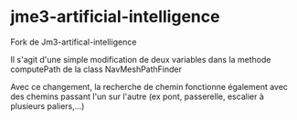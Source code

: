 # jme3-artificial-intelligence

Fork de Jm3-artifical-intelligence

Il s'agit d'une simple modification de deux variables dans la methode computePath de la class NavMeshPathFinder

Avec ce changement, la recherche de chemin fonctionne également avec des chemins passant l'un sur l'autre (ex pont, passerelle,
escalier à plusieurs paliers,...)

